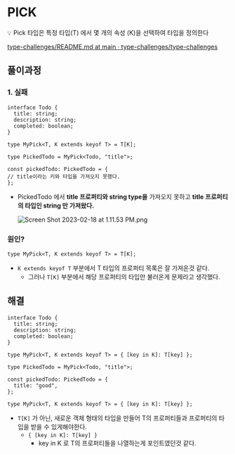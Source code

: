 # PICK

<aside>
💡 Pick<T, K>  타입은 특정 타입(T) 에서 몇 개의 속성 (K)을 선택하여 타입을 정의한다

</aside>

[type-challenges/README.md at main · type-challenges/type-challenges](https://github.com/type-challenges/type-challenges/blob/main/questions/00004-easy-pick/README.md)

## 풀이과정

### 1. 실패

```tsx
interface Todo {
  title: string;
  description: string;
  completed: boolean;
}

type MyPick<T, K extends keyof T> = T[K];

type PickedTodo = MyPick<Todo, "title">;

const pickedTodo: PickedTodo = {
// title이라는 키와 타입을 가져오지 못했다. 
};
```

- PickedTodo 에서 **title 프로퍼티와 string type을** 가져오지 못하고  **title 프로퍼티의 타입인 string 만 가져왔다.**
    
    ![Screen Shot 2023-02-18 at 1.11.53 PM.png](https://s3-us-west-2.amazonaws.com/secure.notion-static.com/09ea7435-6374-447a-bd62-a65de727daf1/Screen_Shot_2023-02-18_at_1.11.53_PM.png)

### 원인?

```tsx
type MyPick<T, K extends keyof T> = T[K];
```

- `K extends keyof T` 부분에서 T 타입의 프로퍼티 목록은 잘 가져온것 같다.
    - 그러나 `T[K]` 부분에서 해당 프로퍼티의 타입만 불러온게 문제라고 생각했다.

## 해결

```tsx
interface Todo {
  title: string;
  description: string;
  completed: boolean;
}

type MyPick<T, K extends keyof T> = { [key in K]: T[key] };

type PickedTodo = MyPick<Todo, "title">;

const pickedTodo: PickedTodo = {
  title: "good",
};
```

```tsx
type MyPick<T, K extends keyof T> = { [key in K]: T[key] };
```

- `T[K]` 가 아닌, 새로운 객체 형태의 타입을 만들어 T의 프로퍼티들과 프로퍼티의 타입을 받을 수 있게해야한다.
    - `{ [key in K]: T[key] }`
        - key in K 로 T의 프로퍼티들을 나열하는게 포인트였던것 같다.
